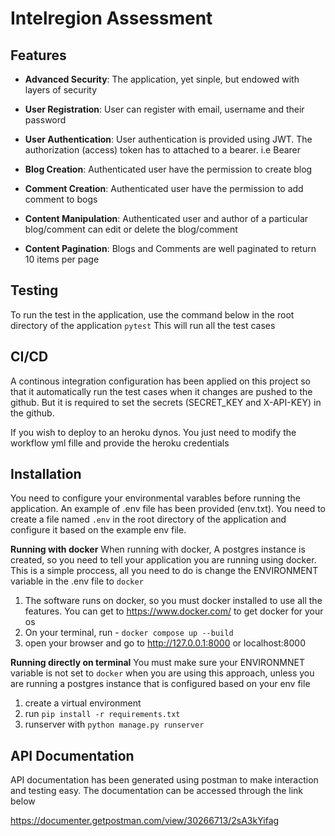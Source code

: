 # Intelregion Assessment


## Features

- **Advanced Security**: The application, yet sinple, but endowed with layers of security

- **User Registration**: User can register with email, username and their password

- **User Authentication**: User authentication is provided using JWT. The authorization (access) token has to attached to a bearer. i.e 
Bearer <token>

- **Blog Creation**: Authenticated user have the permission to create blog

- **Comment Creation**: Authenticated user have the permission to add comment to bogs

- **Content Manipulation**: Authenticated user and author of a particular blog/comment can edit or delete the blog/comment 

- **Content Pagination**: Blogs and Comments are well paginated to return 10 items per page


## Testing
To run the test in the application, use the command below in the root directory of the application
`pytest`
This will run all the test cases

## CI/CD 
A continous integration configuration has been applied on this project so that it automatically run the test cases when it changes are pushed to the github. But it is required to set the secrets (SECRET_KEY and X-API-KEY) in the github.

If you wish to deploy to an heroku dynos. You just need to modify the workflow yml fille and provide the heroku credentials


## Installation

You need to configure your environmental varables before running the application. An example of .env file has been provided (env.txt). You need to create a file named `.env` in the root directory of the application and configure it based on the example env file.

**Running with docker**
When running with docker, A postgres instance is created, so you need to tell your application you are running using docker. This is a simple proccess, all you need to do is change the ENVIRONMENT variable in the .env file to `docker` 
1. The software runs on docker, so you must docker installed to use all the features. You can get to https://www.docker.com/ to get docker for your os
2. On your terminal, run - `docker compose up --build`
3. open your browser and go to http://127.0.0.1:8000 or localhost:8000

**Running directly on terminal**
You must make sure your ENVIRONMNET variable is not set to `docker` when you are using this approach, unless you are running a postgres instance that is configured based on your env file

1. create a virtual environment
2. run `pip install -r requirements.txt`
3. runserver with `python manage.py runserver`


## API Documentation

API documentation has been generated using postman to make interaction and testing easy. The documentation can be accessed through the link below

https://documenter.getpostman.com/view/30266713/2sA3kYifag